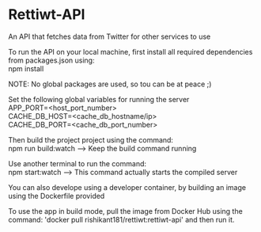 # Rettiwt-API
An API that fetches data from Twitter for other services to use

To run the API on your local machine, first install all required dependencies from packages.json using:\
npm install

NOTE: No global packages are used, so tou can be at peace ;)

Set the following global variables for running the server\
APP_PORT=<host_port_number>\
CACHE_DB_HOST=<cache_db_hostname/ip>\
CACHE_DB_PORT=<cache_db_port_number>

Then build the project project using the command:\
npm run build:watch --> Keep the build command running

Use another terminal to run the command:\
npm start:watch --> This command actually starts the compiled server

You can also develope using a developer container, by building an image using the Dockerfile provided

To use the app in build mode, pull the image from Docker Hub using the command: 'docker pull rishikant181/rettiwt:rettiwt-api' and then run it.
